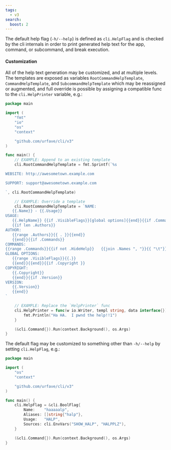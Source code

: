 ```yaml
---
tags:
  - v3
search:
  boost: 2
---
```


The default help flag (`-h/--help`) is defined as `cli.HelpFlag` and is checked
by the cli internals in order to print generated help text for the app, command,
or subcommand, and break execution.

#### Customization

All of the help text generation may be customized, and at multiple levels. The templates
are exposed as variables `RootCommandHelpTemplate`, `CommandHelpTemplate`, and
`SubcommandHelpTemplate` which may be reassigned or augmented, and full override is
possible by assigning a compatible func to the `cli.HelpPrinter` variable, e.g.:

<!-- {
  "output": "Ha HA.  I pwnd the help!!1"
} -->
```go
package main

import (
	"fmt"
	"io"
	"os"
	"context"

	"github.com/urfave/cli/v3"
)

func main() {
	// EXAMPLE: Append to an existing template
	cli.RootCommandHelpTemplate = fmt.Sprintf(`%s

WEBSITE: http://awesometown.example.com

SUPPORT: support@awesometown.example.com

`, cli.RootCommandHelpTemplate)

	// EXAMPLE: Override a template
	cli.RootCommandHelpTemplate = `NAME:
   {{.Name}} - {{.Usage}}
USAGE:
   {{.HelpName}} {{if .VisibleFlags}}[global options]{{end}}{{if .Commands}} command [command options]{{end}} {{if .ArgsUsage}}{{.ArgsUsage}}{{else}}[arguments...]{{end}}
   {{if len .Authors}}
AUTHOR:
   {{range .Authors}}{{ . }}{{end}}
   {{end}}{{if .Commands}}
COMMANDS:
{{range .Commands}}{{if not .HideHelp}}   {{join .Names ", "}}{{ "\t"}}{{.Usage}}{{ "\n" }}{{end}}{{end}}{{end}}{{if .VisibleFlags}}
GLOBAL OPTIONS:
   {{range .VisibleFlags}}{{.}}
   {{end}}{{end}}{{if .Copyright }}
COPYRIGHT:
   {{.Copyright}}
   {{end}}{{if .Version}}
VERSION:
   {{.Version}}
   {{end}}
`

	// EXAMPLE: Replace the `HelpPrinter` func
	cli.HelpPrinter = func(w io.Writer, templ string, data interface{}) {
		fmt.Println("Ha HA.  I pwnd the help!!1")
	}

	(&cli.Command{}).Run(context.Background(), os.Args)
}
```

The default flag may be customized to something other than `-h/--help` by
setting `cli.HelpFlag`, e.g.:

<!-- {
  "args": ["&#45;&#45halp"],
  "output": "haaaaalp.*HALP"
} -->
```go
package main

import (
	"os"
	"context"

	"github.com/urfave/cli/v3"
)

func main() {
	cli.HelpFlag = &cli.BoolFlag{
		Name:    "haaaaalp",
		Aliases: []string{"halp"},
		Usage:   "HALP",
		Sources: cli.EnvVars("SHOW_HALP", "HALPPLZ"),
	}

	(&cli.Command{}).Run(context.Background(), os.Args)
}
```
